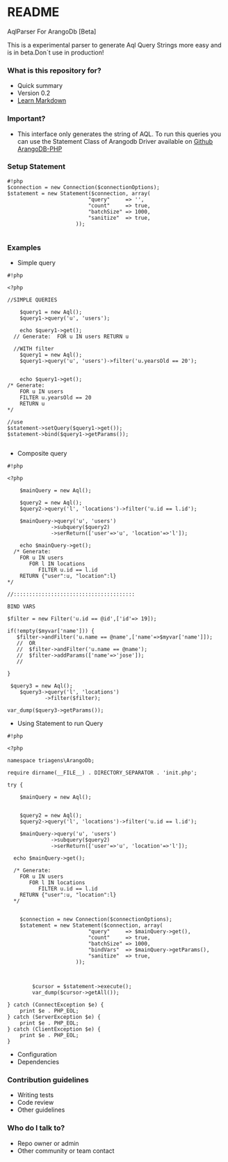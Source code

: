 # README #

AqlParser For ArangoDb   [Beta]

This is a experimental parser to generate Aql Query Strings more easy and is in beta.Don´t use in production!

### What is this repository for? ###

* Quick summary
* Version 0.2
* [Learn Markdown](https://bitbucket.org/tutorials/markdowndemo)

### Important? ###

* This interface only generates the string of AQL. To run this queries you can use  the Statement Class of Arangodb Driver available on [Github ArangoDB-PHP](https://github.com/triAGENS/ArangoDB-PHP)

### Setup Statement
```
#!php
$connection = new Connection($connectionOptions);
$statement = new Statement($connection, array(
                          "query"     => '',
                          "count"     => true,
                          "batchSize" => 1000,
                          "sanitize"  => true,
                      ));


```
###


### Examples ###
* Simple query
```
#!php

<?php

//SIMPLE QUERIES

    $query1 = new Aql();
    $query1->query('u', 'users');

    echo $query1->get();
  // Generate:  FOR u IN users RETURN u

  //WITH filter
    $query1 = new Aql();
    $query1->query('u', 'users')->filter('u.yearsOld == 20');

  
    echo $query1->get();
/* Generate: 
    FOR u IN users 
    FILTER u.yearsOld == 20
    RETURN u
*/

//use 
$statement->setQuery($query1->get());
$statement->bind($query1->getParams());


```

* Composite query
```
#!php

<?php

    $mainQuery = new Aql();

    $query2 = new Aql();
    $query2->query('l', 'locations')->filter('u.id == l.id');

    $mainQuery->query('u', 'users')
              ->subquery($query2) 
              ->serReturn(['user'=>'u', 'location'=>'l']);

    echo $mainQuery->get();
  /* Generate: 
    FOR u IN users 
       FOR l IN locations 
          FILTER u.id == l.id
    RETURN {"user":u, "location":l}
*/

//:::::::::::::::::::::::::::::::::::::::

BIND VARS

$filter = new Filter('u.id == @id',['id'=> 19]);

if(!empty($myvar['name'])) {
   $filter->andFilter('u.name == @name',['name'=>$myvar['name']]);
   //  OR 
   //  $filter->andFilter('u.name == @name');
   //  $filter->addParams(['name'=>'jose']);
   //

}

 $query3 = new Aql();
    $query3->query('l', 'locations')
            ->filter($filter);

var_dump($query3->getParams());

```

* Using  Statement to run Query
```
#!php

<?php

namespace triagens\ArangoDb;

require dirname(__FILE__) . DIRECTORY_SEPARATOR . 'init.php';

try {
   
    $mainQuery = new Aql();


    $query2 = new Aql();
    $query2->query('l', 'locations')->filter('u.id == l.id');

    $mainQuery->query('u', 'users')
              ->subquery($query2)
              ->serReturn(['user'=>'u', 'location'=>'l']);

  echo $mainQuery->get();

  /* Generate: 
    FOR u IN users 
       FOR l IN locations 
          FILTER u.id == l.id
    RETURN {"user":u, "location":l}
  */


    $connection = new Connection($connectionOptions);
    $statement = new Statement($connection, array(
                          "query"     => $mainQuery->get(),
                          "count"     => true,
                          "batchSize" => 1000,
                          "bindVars"  => $mainQuery->getParams(),
                          "sanitize"  => true,
                      ));



        $cursor = $statement->execute();
        var_dump($cursor->getAll());

} catch (ConnectException $e) {
    print $e . PHP_EOL;
} catch (ServerException $e) {
    print $e . PHP_EOL;
} catch (ClientException $e) {
    print $e . PHP_EOL;
}
```
* Configuration
* Dependencies


### Contribution guidelines ###

* Writing tests
* Code review
* Other guidelines

### Who do I talk to? ###

* Repo owner or admin
* Other community or team contact